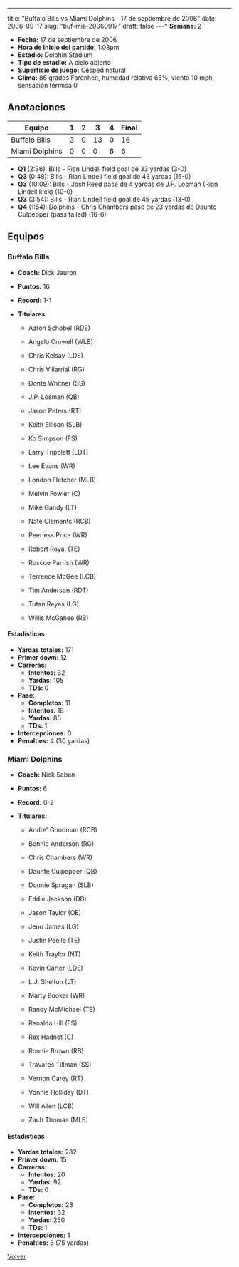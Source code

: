 ---
title: "Buffalo Bills vs Miami Dolphins - 17 de septiembre de 2006"
date: 2006-09-17
slug: "buf-mia-20060917"
draft: false
---* **Semana:** 2
* **Fecha:** 17 de septiembre de 2006
* **Hora de Inicio del partido:** 1:03pm
* **Estadio:** Dolphin Stadium
* **Tipo de estadio:** A cielo abierto
* **Superficie de juego:** Césped natural
* **Clima:** 86 grados Farenheit, humedad relativa 65%, viento 10 mph, sensación térmica 0




## Anotaciones
| Equipo | 1 | 2 | 3 | 4 | Final |
|--------|---|---|---|---|-------|
| Buffalo Bills  | 3 | 0 | 13 | 0  | 16 |
| Miami Dolphins  | 0 | 0 | 0 | 6  | 6 |
* **Q1** (2:36): Bills - Rian Lindell field goal de 33 yardas (3-0)
* **Q3** (0:48): Bills - Rian Lindell field goal de 43 yardas (16-0)
* **Q3** (10:09): Bills - Josh Reed pase de 4 yardas de J.P. Losman (Rian Lindell kick) (10-0)
* **Q3** (3:54): Bills - Rian Lindell field goal de 45 yardas (13-0)
* **Q4** (1:54): Dolphins - Chris Chambers pase de 23 yardas de Daunte Culpepper (pass failed) (16-6)


## Equipos


### Buffalo Bills
* **Coach:** Dick Jauron
* **Puntos:** 16
* **Record:** 1-1
* **Titulares:** 

  * Aaron Schobel (RDE) 

  * Angelo Crowell (WLB) 

  * Chris Kelsay (LDE) 

  * Chris Villarrial (RG) 

  * Donte Whitner (SS) 

  * J.P. Losman (QB) 

  * Jason Peters (RT) 

  * Keith Ellison (SLB) 

  * Ko Simpson (FS) 

  * Larry Tripplett (LDT) 

  * Lee Evans (WR) 

  * London Fletcher (MLB) 

  * Melvin Fowler (C) 

  * Mike Gandy (LT) 

  * Nate Clements (RCB) 

  * Peerless Price (WR) 

  * Robert Royal (TE) 

  * Roscoe Parrish (WR) 

  * Terrence McGee (LCB) 

  * Tim Anderson (RDT) 

  * Tutan Reyes (LG) 

  * Willis McGahee (RB) 

#### Estadísticas
* **Yardas totales:** 171
* **Primer down:** 12
* **Carreras:**
  * **Intentos:** 32
  * **Yardas:** 105
  * **TDs:** 0
* **Pase:**
  * **Completos:** 11
  * **Intentos:** 18
  * **Yardas:** 83
  * **TDs:** 1
* **Intercepciones:** 0
* **Penalties:** 4 (30 yardas)

### Miami Dolphins
* **Coach:** Nick Saban
* **Puntos:** 6
* **Record:** 0-2
* **Titulares:** 

  * Andre' Goodman (RCB) 

  * Bennie Anderson (RG) 

  * Chris Chambers (WR) 

  * Daunte Culpepper (QB) 

  * Donnie Spragan (SLB) 

  * Eddie Jackson (DB) 

  * Jason Taylor (OE) 

  * Jeno James (LG) 

  * Justin Peelle (TE) 

  * Keith Traylor (NT) 

  * Kevin Carter (LDE) 

  * L.J. Shelton (LT) 

  * Marty Booker (WR) 

  * Randy McMichael (TE) 

  * Renaldo Hill (FS) 

  * Rex Hadnot (C) 

  * Ronnie Brown (RB) 

  * Travares Tillman (SS) 

  * Vernon Carey (RT) 

  * Vonnie Holliday (DT) 

  * Will Allen (LCB) 

  * Zach Thomas (MLB) 

#### Estadísticas
* **Yardas totales:** 282
* **Primer down:** 15
* **Carreras:**
  * **Intentos:** 20
  * **Yardas:** 92
  * **TDs:** 0
* **Pase:**
  * **Completos:** 23
  * **Intentos:** 32
  * **Yardas:** 250
  * **TDs:** 1
* **Intercepciones:** 1
* **Penalties:** 6 (75 yardas)


[Volver](/historia/2006)
